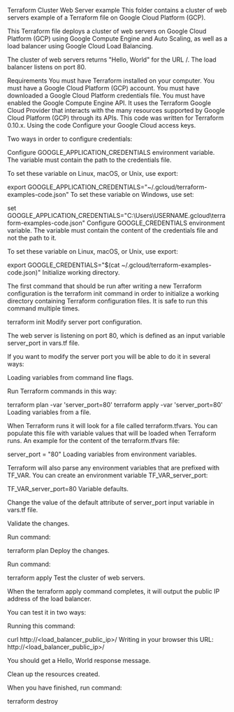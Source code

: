 Terraform Cluster Web Server example
This folder contains a cluster of web servers example of a Terraform file on Google Cloud Platform (GCP).

This Terraform file deploys a cluster of web servers on Google Cloud Platform (GCP) using Google Compute Engine and Auto Scaling, as well as a load balancer using Google Cloud Load Balancing.

The cluster of web servers returns "Hello, World" for the URL /. The load balancer listens on port 80.

Requirements
You must have Terraform installed on your computer.
You must have a Google Cloud Platform (GCP) account.
You must have downloaded a Google Cloud Platform credentials file.
You must have enabled the Google Compute Engine API.
It uses the Terraform Google Cloud Provider that interacts with the many resources supported by Google Cloud Platform (GCP) through its APIs.
This code was written for Terraform 0.10.x.
Using the code
Configure your Google Cloud access keys.

Two ways in order to configure credentials:

Configure GOOGLE_APPLICATION_CREDENTIALS environment variable. The variable must contain the path to the credentials file.

To set these variable on Linux, macOS, or Unix, use export:

export GOOGLE_APPLICATION_CREDENTIALS="~/.gcloud/terraform-examples-code.json"
To set these variable on Windows, use set:

set GOOGLE_APPLICATION_CREDENTIALS="C:\Users\USERNAME\.gcloud\terraform-examples-code.json"
Configure GOOGLE_CREDENTIALS environment variable. The variable must contain the content of the credentials file and not the path to it.

To set these variable on Linux, macOS, or Unix, use export:

export GOOGLE_CREDENTIALS="$(cat ~/.gcloud/terraform-examples-code.json)"
Initialize working directory.

The first command that should be run after writing a new Terraform configuration is the terraform init command in order to initialize a working directory containing Terraform configuration files. It is safe to run this command multiple times.

terraform init
Modify server port configuration.

The web server is listening on port 80, which is defined as an input variable server_port in vars.tf file.

If you want to modify the server port you will be able to do it in several ways:

Loading variables from command line flags.

Run Terraform commands in this way:

terraform plan -var 'server_port=80'
terraform apply -var 'server_port=80'
Loading variables from a file.

When Terraform runs it will look for a file called terraform.tfvars. You can populate this file with variable values that will be loaded when Terraform runs. An example for the content of the terraform.tfvars file:

server_port = "80"
Loading variables from environment variables.

Terraform will also parse any environment variables that are prefixed with TF_VAR. You can create an environment variable TF_VAR_server_port:

TF_VAR_server_port=80
Variable defaults.

Change the value of the default attribute of server_port input variable in vars.tf file.

Validate the changes.

Run command:

terraform plan
Deploy the changes.

Run command:

terraform apply
Test the cluster of web servers.

When the terraform apply command completes, it will output the public IP address of the load balancer.

You can test it in two ways:

Running this command:

curl http://<load_balancer_public_ip>/
Writing in your browser this URL: http://<load_balancer_public_ip>/

You should get a Hello, World response message.

Clean up the resources created.

When you have finished, run command:

terraform destroy
